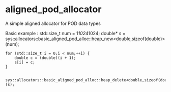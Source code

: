 # aligned_pod_allocator
A simple aligned allocator for POD data types

Basic example :
    std::size_t num = 1*1024*1024;
    double* s = sys::allocators::basic_aligned_pod_alloc::heap_new<double,sizeof(double)>(num);
    
    for (std::size_t i = 0;i < num;++i) {
        double c = (double)(i + 1);
        s[i] = c;
    }
    
    
    sys::allocators::basic_aligned_pod_alloc::heap_delete<double,sizeof(double)>(s);
    
    
    
